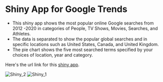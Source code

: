 # Shiny App for Google Trends
- This shiny app shows the most popular online Google searches from 2012 -2020 in categories of People, TV Shows, Movies, Searches, and Athletes.
- The data is separated to show the popular global searches and in specific locations such as United States, Canada, and United Kingdom.
- The pie chart shows the five most searched terms specified by your choices of location, year and category.

Here's the url link for this [shiny app](https://sherniia.shinyapps.io/google_trends-shiny/?_ga=2.53853678.795918183.1643159521-1653763845.1643159521 ).

![Shiny_2](https://user-images.githubusercontent.com/94130159/151087184-541cd380-fac5-43eb-8616-8498415df23e.jpg)
![Shiny_1](https://user-images.githubusercontent.com/94130159/151087196-be365fe6-74fc-4b6b-8b30-5cb1b9e2f79b.jpg)
